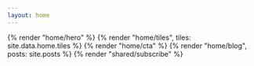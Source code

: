 ```yaml
---
layout: home
---
```


{% render "home/hero" %}
{% render "home/tiles", tiles: site.data.home.tiles %}
{% render "home/cta" %}
{% render "home/blog", posts: site.posts %}
{% render "shared/subscribe" %}
